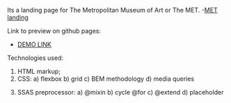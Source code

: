 Its a landing page for The Metropolitan Museum of Art or The MET.
-[MET landing](https://www.figma.com/file/lSR1m42L9YwzQwzzxKwHpw/THE-MET)

Link to preview on github pages:
- [DEMO LINK](https://julyapetrovskaya.github.io/The-Met-landing)

Technologies used:
1. HTML markup;
2. CSS:
  a) flexbox
  b) grid
  c) BEM methodology
  d) media queries
3) SSAS preprocessor:
  a) @mixin
  b) cycle @for
  c) @extend
  d) placeholder
